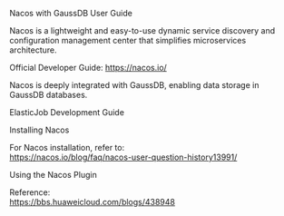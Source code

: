 Nacos with GaussDB User Guide

Nacos is a lightweight and easy-to-use dynamic service discovery and configuration management center that simplifies microservices architecture.

Official Developer Guide: https://nacos.io/

Nacos is deeply integrated with GaussDB, enabling data storage in GaussDB databases.

ElasticJob Development Guide

Installing Nacos

For Nacos installation, refer to:  
https://nacos.io/blog/faq/nacos-user-question-history13991/

Using the Nacos Plugin

Reference:  
https://bbs.huaweicloud.com/blogs/438948

